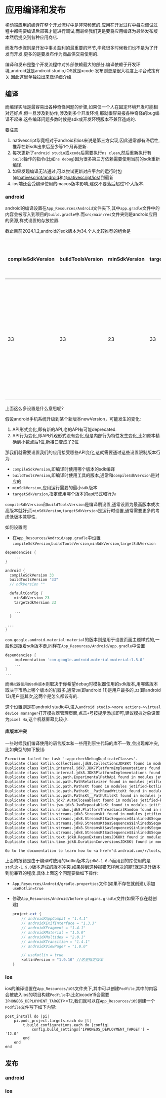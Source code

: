 # 应用编译和发布

移动端应用的编译在整个开发流程中是非常频繁的.应用在开发过程中每次调试过程中都需要编译后部署才能进行调试,而最终我们更是要将应用编译为最终发布版本然后提交到各种应用商店.

而发布步骤则是开发中事关盈利的最重要的环节,毕竟很多时候我们也不是为了开发而开发,更多的是要发布作为商品供交易使用的.

编译和发布是整个开发流程中对外部依赖最大的部分.编译依赖于开发环境,android就是android studio,iOS就是xcode.发布则更是很大程度上平台政策有关.因此这里单独拉出来做详细介绍.

## 编译

而编译实际是最容易出各种奇怪问题的步骤,如果仅一个人在固定环境开发可能相对还好点,但一旦涉及到协作,涉及到多个开发环境,那就很容易报各种奇怪的bug编译不起来.这些编译问题多数时候是sdk或开发环境版本不兼容造成的.

要注意

1. nativescript毕竟相对于android和ios来说是第三方实现,因此通常都有滞后性,推荐在新sdk出来后至少等1个月再更新.
2. 每次更新了`android studio`或`xcode`后需要执行`ns clean`,然后重新执行有`build`操作的指令(比如`ns debug`)因为很多第三方依赖需要使用当前的sdk重新编译.
3. 如果发现编译无法通过,可以尝试更新对应平台的运行时包([@nativescript/android](https://github.com/NativeScript/android)和[@nativescript/ios](https://github.com/NativeScript/ios))到最新
4. ios端还会受编译使用的macos版本影响,建议不要落后超过1个大版本.

### android

android的编译设置在`App_Resources/Android`文件夹下,其中`app.gradle`文件中的内容会被写入到项目的`build.gradle`中.而`src/main/res`文件夹则是android应用的资源,样式设置的存放位置.

截止目前2024.1.2,android的sdk版本为34.个人比较推荐的组合是

| compileSdkVersion | buildToolsVersion | minSdkVersion | targetSdkVersion | com.google.android.material:material | 模拟器使用的sdk版本 | 优点                              |
| ----------------- | ----------------- | ------------- | ---------------- | ------------------------------------ | ------------------- | --------------------------------- |
| 33                | 33                | 23            | 33               | 1.8.0                                | 30,33               | 基本没有兼容性问题,授权设置也清晰 |

上面这么多设置是什么意思呢?

假设android手机系统升级到某个新版本newVersion，可能发生的变化:

1. API形式变化,即有新的API,老的API有可能deprecated.
2. API行为变化,即API外观形式没有变化,但是内部行为特性发生变化,比如原本精确到小数点后1位,新接口变成了2位

那我们就需要设置我们的应用接受哪些API变化,这就需要通过这些设置限制版本行为.

+ `compileSdkVersion`,即编译时使用哪个版本的sdk编译
+ `buildToolsVersion`,即编译时使用工具的版本,通常和`compileSdkVersion`是对应的
+ `minSdkVersion`,应用运行需要的最小sdk版本
+ `targetSdkVersion`,指定使用哪个版本的api形式和行为

`compileSdkVersion`和`buildToolsVersion`是编译期设置,通常设置为最高版本或次高版本就好;而`minSdkVersion`,`targetSdkVersion`是运行时设置,通常需要更多的考虑低版本兼容性.

如何设置呢

+ 在`App_Resources/Android/app.gradle`中设置`compileSdkVersion`,`buildToolsVersion`,`minSdkVersion`,`targetSdkVersion`

```gradle
dependencies {
    ...
}

android {
  compileSdkVersion 33
  buildToolsVersion "33"
  // ndkVersion ""

  defaultConfig {
    minSdkVersion 23
    targetSdkVersion 33

    ...
  }

 ...
}
```

`com.google.android.material:material`的版本则是用于设置页面主题样式的,一般也是跟着sdk版本走,同样在`App_Resources/Android/app.gradle`中设置

```gradle
dependencies {
    implementation 'com.google.android.material:material:1.8.0'
    ...
}
...
```

而`模拟器使用的sdk版本`则取决于你希望debug时模拟器使用的sdk版本,用哪些版本取决于市场上哪个版本的机器多,通常`30`(即android 11)是用户最多的,`33`(即android 13)用户量其次,这两个是怎么都该有的.

这个设置则是在android studio中,进入`android studio->more actions->virtual device mananger`打开模拟器管理页面,点击`+`号按提示添加即可,建议模拟对象设置为`pixel 4a`,这个机器屏幕比较小.

#### 库版本冲突

一些时候我们编译使用的语言版本和一些用到原生代码的库不一致,会出现库冲突,比如典型的如下报错:

```txt
Execution failed for task ':app:checkDebugDuplicateClasses'.
Duplicate class kotlin.collections.jdk8.CollectionsJDK8Kt found in modules jetified-kotlin-stdlib-1.9.0 (org.jetbrains.kotlin:kotlin-stdlib:1.9.0) and jetified-kotlin-stdlib-jdk8-1.6.0 (org.jetbrains.kotlin:kotlin-stdlib-jdk8:1.6.0)
Duplicate class kotlin.internal.jdk7.JDK7PlatformImplementations found in modules jetified-kotlin-stdlib-1.9.0 (org.jetbrains.kotlin:kotlin-stdlib:1.9.0) and jetified-kotlin-stdlib-jdk7-1.6.0 (org.jetbrains.kotlin:kotlin-stdlib-jdk7:1.6.0)
Duplicate class kotlin.internal.jdk8.JDK8PlatformImplementations found in modules jetified-kotlin-stdlib-1.9.0 (org.jetbrains.kotlin:kotlin-stdlib:1.9.0) and jetified-kotlin-stdlib-jdk8-1.6.0 (org.jetbrains.kotlin:kotlin-stdlib-jdk8:1.6.0)
Duplicate class kotlin.io.path.ExperimentalPathApi found in modules jetified-kotlin-stdlib-1.9.0 (org.jetbrains.kotlin:kotlin-stdlib:1.9.0) and jetified-kotlin-stdlib-jdk7-1.6.0 (org.jetbrains.kotlin:kotlin-stdlib-jdk7:1.6.0)
Duplicate class kotlin.io.path.PathRelativizer found in modules jetified-kotlin-stdlib-1.9.0 (org.jetbrains.kotlin:kotlin-stdlib:1.9.0) and jetified-kotlin-stdlib-jdk7-1.6.0 (org.jetbrains.kotlin:kotlin-stdlib-jdk7:1.6.0)
Duplicate class kotlin.io.path.PathsKt found in modules jetified-kotlin-stdlib-1.9.0 (org.jetbrains.kotlin:kotlin-stdlib:1.9.0) and jetified-kotlin-stdlib-jdk7-1.6.0 (org.jetbrains.kotlin:kotlin-stdlib-jdk7:1.6.0)
Duplicate class kotlin.io.path.PathsKt__PathReadWriteKt found in modules jetified-kotlin-stdlib-1.9.0 (org.jetbrains.kotlin:kotlin-stdlib:1.9.0) and jetified-kotlin-stdlib-jdk7-1.6.0 (org.jetbrains.kotlin:kotlin-stdlib-jdk7:1.6.0)
Duplicate class kotlin.io.path.PathsKt__PathUtilsKt found in modules jetified-kotlin-stdlib-1.9.0 (org.jetbrains.kotlin:kotlin-stdlib:1.9.0) and jetified-kotlin-stdlib-jdk7-1.6.0 (org.jetbrains.kotlin:kotlin-stdlib-jdk7:1.6.0)
Duplicate class kotlin.jdk7.AutoCloseableKt found in modules jetified-kotlin-stdlib-1.9.0 (org.jetbrains.kotlin:kotlin-stdlib:1.9.0) and jetified-kotlin-stdlib-jdk7-1.6.0 (org.jetbrains.kotlin:kotlin-stdlib-jdk7:1.6.0)
Duplicate class kotlin.jvm.jdk8.JvmRepeatableKt found in modules jetified-kotlin-stdlib-1.9.0 (org.jetbrains.kotlin:kotlin-stdlib:1.9.0) and jetified-kotlin-stdlib-jdk8-1.6.0 (org.jetbrains.kotlin:kotlin-stdlib-jdk8:1.6.0)
Duplicate class kotlin.random.jdk8.PlatformThreadLocalRandom found in modules jetified-kotlin-stdlib-1.9.0 (org.jetbrains.kotlin:kotlin-stdlib:1.9.0) and jetified-kotlin-stdlib-jdk8-1.6.0 (org.jetbrains.kotlin:kotlin-stdlib-jdk8:1.6.0)
Duplicate class kotlin.streams.jdk8.StreamsKt found in modules jetified-kotlin-stdlib-1.9.0 (org.jetbrains.kotlin:kotlin-stdlib:1.9.0) and jetified-kotlin-stdlib-jdk8-1.6.0 (org.jetbrains.kotlin:kotlin-stdlib-jdk8:1.6.0)
Duplicate class kotlin.streams.jdk8.StreamsKt$asSequence$$inlined$Sequence$1 found in modules jetified-kotlin-stdlib-1.9.0 (org.jetbrains.kotlin:kotlin-stdlib:1.9.0) and jetified-kotlin-stdlib-jdk8-1.6.0 (org.jetbrains.kotlin:kotlin-stdlib-jdk8:1.6.0)
Duplicate class kotlin.streams.jdk8.StreamsKt$asSequence$$inlined$Sequence$2 found in modules jetified-kotlin-stdlib-1.9.0 (org.jetbrains.kotlin:kotlin-stdlib:1.9.0) and jetified-kotlin-stdlib-jdk8-1.6.0 (org.jetbrains.kotlin:kotlin-stdlib-jdk8:1.6.0)
Duplicate class kotlin.streams.jdk8.StreamsKt$asSequence$$inlined$Sequence$3 found in modules jetified-kotlin-stdlib-1.9.0 (org.jetbrains.kotlin:kotlin-stdlib:1.9.0) and jetified-kotlin-stdlib-jdk8-1.6.0 (org.jetbrains.kotlin:kotlin-stdlib-jdk8:1.6.0)
Duplicate class kotlin.streams.jdk8.StreamsKt$asSequence$$inlined$Sequence$4 found in modules jetified-kotlin-stdlib-1.9.0 (org.jetbrains.kotlin:kotlin-stdlib:1.9.0) and jetified-kotlin-stdlib-jdk8-1.6.0 (org.jetbrains.kotlin:kotlin-stdlib-jdk8:1.6.0)
Duplicate class kotlin.text.jdk8.RegexExtensionsJDK8Kt found in modules jetified-kotlin-stdlib-1.9.0 (org.jetbrains.kotlin:kotlin-stdlib:1.9.0) and jetified-kotlin-stdlib-jdk8-1.6.0 (org.jetbrains.kotlin:kotlin-stdlib-jdk8:1.6.0)
Duplicate class kotlin.time.jdk8.DurationConversionsJDK8Kt found in modules jetified-kotlin-stdlib-1.9.0 (org.jetbrains.kotlin:kotlin-stdlib:1.9.0) and jetified-kotlin-stdlib-jdk8-1.6.0 (org.jetbrains.kotlin:kotlin-stdlib-jdk8:1.6.0)

Go to the documentation to learn how to <a href="d.android.com/r/tools/classpath-sync-errors">Fix dependency resolution errors</a>.
```

上面的报错是由于编译时使用的kotlin版本为`jdk8-1.6.0`而用到的库使用的是`stdlib-1.9.0`版本造成的版本冲突.如果碰到这种报错怎样解决的能?就是提升版本到能兼容的程度.具体上面这个问题要做如下操作:

+ `App_Resources/Android/gradle.properties`文件(如果不存在就创建),添加`useKotlin=true`

+ 修改`App_Resources/Android/before-plugins.gradle`文件(如果不存在就创建)

    ```gradle
    project.ext {
        // androidXAppCompat = "1.4.1"
        // androidXExifInterface = "1.3.3"
        // androidXFragment = "1.4.1"
        // androidXMaterial = "1.5.0"
        // androidXMultidex = "2.0.1"
        // androidXTransition = "1.4.1"
        // androidXViewPager = "1.0.0"

        // useKotlin = true
        kotlinVersion = "1.9.10" //这里指定版本
    }
    ```

### ios

ios的编译设置在`App_Resources/iOS`文件夹下,其中可以创建`Podfile`,其中的内容会被放入ios的项目构建`Podfile`中.比如xcode15会需要`IPHONEOS_DEPLOYMENT_TARGET`>=12,我们就可以在`App_Resources/iOS`创建一个`Podfile`文件写下如下内容:

```podfile
post_install do |pi|
    pi.pods_project.targets.each do |t|
        t.build_configurations.each do |config|
            config.build_settings['IPHONEOS_DEPLOYMENT_TARGET'] = '12.0'
        end
    end
end
```

## 发布

### android

### ios